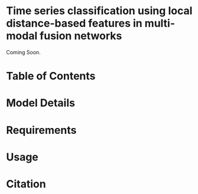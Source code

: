 # Time series classification using local distance-based features in multi-modal fusion networks

Coming Soon.

# Table of Contents

# Model Details

# Requirements

# Usage

# Citation
